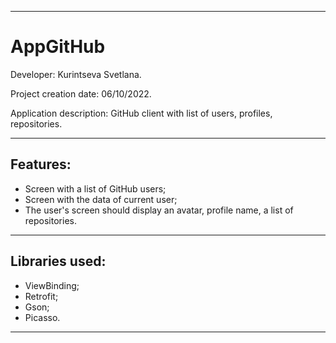 ____

# AppGitHub

Developer: Kurintseva Svetlana.

Project creation date: 06/10/2022.

Application description: GitHub client with list of users, profiles, repositories.

____

## Features:

- Screen with a list of GitHub users;
- Screen with the data of current user;
- The user's screen should display an avatar, profile name, a list of repositories.

____

## Libraries used:

- ViewBinding;
- Retrofit;
- Gson;
- Picasso.

____
